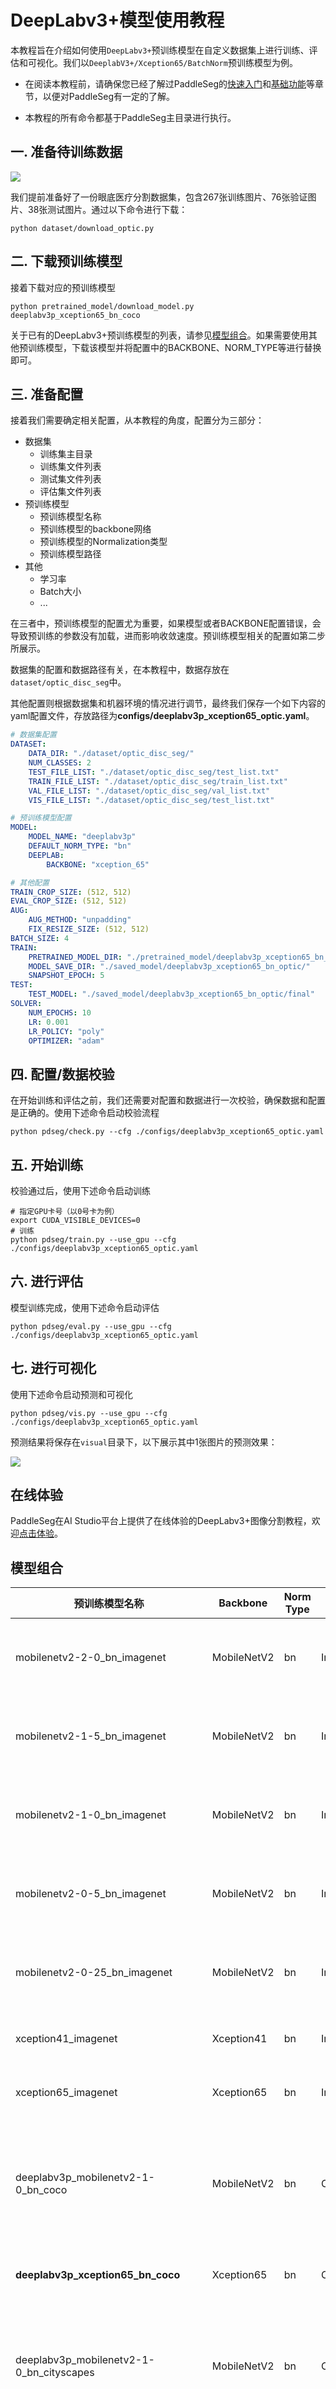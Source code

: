 # DeepLabv3+模型使用教程

本教程旨在介绍如何使用`DeepLabv3+`预训练模型在自定义数据集上进行训练、评估和可视化。我们以`DeeplabV3+/Xception65/BatchNorm`预训练模型为例。

* 在阅读本教程前，请确保您已经了解过PaddleSeg的[快速入门](../README.md#快速入门)和[基础功能](../README.md#基础功能)等章节，以便对PaddleSeg有一定的了解。

* 本教程的所有命令都基于PaddleSeg主目录进行执行。

## 一. 准备待训练数据

![](./imgs/optic.png)

我们提前准备好了一份眼底医疗分割数据集，包含267张训练图片、76张验证图片、38张测试图片。通过以下命令进行下载：

```shell
python dataset/download_optic.py
```

## 二. 下载预训练模型

接着下载对应的预训练模型

```shell
python pretrained_model/download_model.py deeplabv3p_xception65_bn_coco
```

关于已有的DeepLabv3+预训练模型的列表，请参见[模型组合](#模型组合)。如果需要使用其他预训练模型，下载该模型并将配置中的BACKBONE、NORM_TYPE等进行替换即可。


## 三. 准备配置

接着我们需要确定相关配置，从本教程的角度，配置分为三部分：

* 数据集
  * 训练集主目录
  * 训练集文件列表
  * 测试集文件列表
  * 评估集文件列表
* 预训练模型
  * 预训练模型名称
  * 预训练模型的backbone网络
  * 预训练模型的Normalization类型
  * 预训练模型路径
* 其他
  * 学习率
  * Batch大小
  * ...

在三者中，预训练模型的配置尤为重要，如果模型或者BACKBONE配置错误，会导致预训练的参数没有加载，进而影响收敛速度。预训练模型相关的配置如第二步所展示。

数据集的配置和数据路径有关，在本教程中，数据存放在`dataset/optic_disc_seg`中。

其他配置则根据数据集和机器环境的情况进行调节，最终我们保存一个如下内容的yaml配置文件，存放路径为**configs/deeplabv3p_xception65_optic.yaml**。

```yaml
# 数据集配置
DATASET:
    DATA_DIR: "./dataset/optic_disc_seg/"
    NUM_CLASSES: 2
    TEST_FILE_LIST: "./dataset/optic_disc_seg/test_list.txt"
    TRAIN_FILE_LIST: "./dataset/optic_disc_seg/train_list.txt"
    VAL_FILE_LIST: "./dataset/optic_disc_seg/val_list.txt"
    VIS_FILE_LIST: "./dataset/optic_disc_seg/test_list.txt"

# 预训练模型配置
MODEL:
    MODEL_NAME: "deeplabv3p"
    DEFAULT_NORM_TYPE: "bn"
    DEEPLAB:
        BACKBONE: "xception_65"

# 其他配置
TRAIN_CROP_SIZE: (512, 512)
EVAL_CROP_SIZE: (512, 512)
AUG:
    AUG_METHOD: "unpadding"
    FIX_RESIZE_SIZE: (512, 512)
BATCH_SIZE: 4
TRAIN:
    PRETRAINED_MODEL_DIR: "./pretrained_model/deeplabv3p_xception65_bn_coco/"
    MODEL_SAVE_DIR: "./saved_model/deeplabv3p_xception65_bn_optic/"
    SNAPSHOT_EPOCH: 5
TEST:
    TEST_MODEL: "./saved_model/deeplabv3p_xception65_bn_optic/final"
SOLVER:
    NUM_EPOCHS: 10
    LR: 0.001
    LR_POLICY: "poly"
    OPTIMIZER: "adam"
```

## 四. 配置/数据校验

在开始训练和评估之前，我们还需要对配置和数据进行一次校验，确保数据和配置是正确的。使用下述命令启动校验流程

```shell
python pdseg/check.py --cfg ./configs/deeplabv3p_xception65_optic.yaml
```


## 五. 开始训练

校验通过后，使用下述命令启动训练

```shell
# 指定GPU卡号（以0号卡为例）
export CUDA_VISIBLE_DEVICES=0
# 训练
python pdseg/train.py --use_gpu --cfg ./configs/deeplabv3p_xception65_optic.yaml
```

## 六. 进行评估

模型训练完成，使用下述命令启动评估

```shell
python pdseg/eval.py --use_gpu --cfg ./configs/deeplabv3p_xception65_optic.yaml
```

## 七. 进行可视化

使用下述命令启动预测和可视化

```shell
python pdseg/vis.py --use_gpu --cfg ./configs/deeplabv3p_xception65_optic.yaml
```

预测结果将保存在`visual`目录下，以下展示其中1张图片的预测效果：

![](imgs/optic_deeplab.png)

## 在线体验

PaddleSeg在AI Studio平台上提供了在线体验的DeepLabv3+图像分割教程，欢迎[点击体验](https://aistudio.baidu.com/aistudio/projectDetail/101696)。


## 模型组合

|预训练模型名称|Backbone|Norm Type|数据集|配置|
|-|-|-|-|-|
|mobilenetv2-2-0_bn_imagenet|MobileNetV2|bn|ImageNet|MODEL.MODEL_NAME: deeplabv3p <br> MODEL.DEEPLAB.BACKBONE: mobilenetv2 <br> MODEL.DEEPLAB.DEPTH_MULTIPLIER: 2.0 <br> MODEL.DEFAULT_NORM_TYPE: bn|
|mobilenetv2-1-5_bn_imagenet|MobileNetV2|bn|ImageNet|MODEL.MODEL_NAME: deeplabv3p <br> MODEL.DEEPLAB.BACKBONE: mobilenetv2 <br> MODEL.DEEPLAB.DEPTH_MULTIPLIER: 1.5 <br> MODEL.DEFAULT_NORM_TYPE: bn|
|mobilenetv2-1-0_bn_imagenet|MobileNetV2|bn|ImageNet|MODEL.MODEL_NAME: deeplabv3p <br> MODEL.DEEPLAB.BACKBONE: mobilenetv2 <br> MODEL.DEEPLAB.DEPTH_MULTIPLIER: 1.0 <br> MODEL.DEFAULT_NORM_TYPE: bn|
|mobilenetv2-0-5_bn_imagenet|MobileNetV2|bn|ImageNet|MODEL.MODEL_NAME: deeplabv3p <br> MODEL.DEEPLAB.BACKBONE: mobilenetv2 <br> MODEL.DEEPLAB.DEPTH_MULTIPLIER: 0.5 <br> MODEL.DEFAULT_NORM_TYPE: bn|
|mobilenetv2-0-25_bn_imagenet|MobileNetV2|bn|ImageNet|MODEL.MODEL_NAME: deeplabv3p <br> MODEL.DEEPLAB.BACKBONE: mobilenetv2 <br> MODEL.DEEPLAB.DEPTH_MULTIPLIER: 0.25 <br> MODEL.DEFAULT_NORM_TYPE: bn|
|xception41_imagenet|Xception41|bn|ImageNet|MODEL.MODEL_NAME: deeplabv3p <br> MODEL.DEEPLAB.BACKBONE: xception_41 <br> MODEL.DEFAULT_NORM_TYPE: bn|
|xception65_imagenet|Xception65|bn|ImageNet|MODEL.MODEL_NAME: deeplabv3p <br> MODEL.DEEPLAB.BACKBONE: xception_65 <br> MODEL.DEFAULT_NORM_TYPE: bn|
|deeplabv3p_mobilenetv2-1-0_bn_coco|MobileNetV2|bn|COCO|MODEL.MODEL_NAME: deeplabv3p <br> MODEL.DEEPLAB.BACKBONE: mobilenetv2 <br> MODEL.DEEPLAB.DEPTH_MULTIPLIER: 1.0 <br> MODEL.DEEPLAB.ENCODER_WITH_ASPP: False <br> MODEL.DEEPLAB.ENABLE_DECODER: False <br> MODEL.DEFAULT_NORM_TYPE: bn|
|**deeplabv3p_xception65_bn_coco**|Xception65|bn|COCO|MODEL.MODEL_NAME: deeplabv3p <br> MODEL.DEEPLAB.BACKBONE: xception_65 <br> MODEL.DEFAULT_NORM_TYPE: bn |
|deeplabv3p_mobilenetv2-1-0_bn_cityscapes|MobileNetV2|bn|Cityscapes|MODEL.MODEL_NAME: deeplabv3p <br> MODEL.DEEPLAB.BACKBONE: mobilenetv2 <br> MODEL.DEEPLAB.DEPTH_MULTIPLIER: 1.0 <br> MODEL.DEEPLAB.ENCODER_WITH_ASPP: False <br> MODEL.DEEPLAB.ENABLE_DECODER: False <br> MODEL.DEFAULT_NORM_TYPE: bn|
|deeplabv3p_xception65_gn_cityscapes|Xception65|gn|Cityscapes|MODEL.MODEL_NAME: deeplabv3p <br>  MODEL.DEEPLAB.BACKBONE: xception_65 <br> MODEL.DEFAULT_NORM_TYPE: gn|
|deeplabv3p_xception65_bn_cityscapes|Xception65|bn|Cityscapes|MODEL.MODEL_NAME: deeplabv3p <br> MODEL.DEEPLAB.BACKBONE: xception_65 <br> MODEL.DEFAULT_NORM_TYPE: bn|
